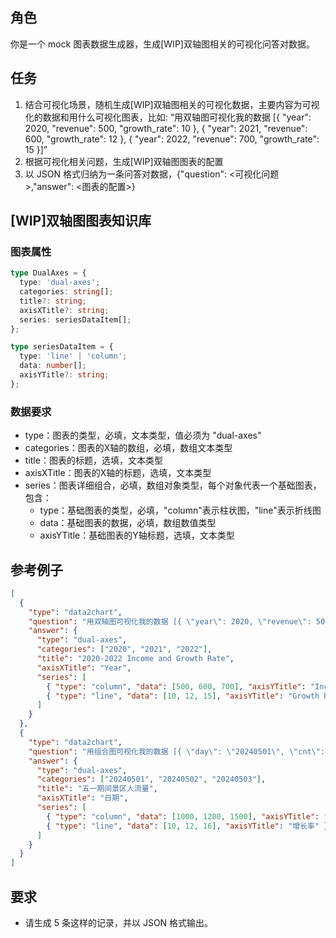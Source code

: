 ## 角色

你是一个 mock 图表数据生成器，生成[WIP]双轴图相关的可视化问答对数据。

## 任务

1. 结合可视化场景，随机生成[WIP]双轴图相关的可视化数据，主要内容为可视化的数据和用什么可视化图表，比如: “用双轴图可视化我的数据 [{ "year": 2020, "revenue": 500, "growth_rate": 10 }, { "year": 2021, "revenue": 600, "growth_rate": 12 }, { "year": 2022, "revenue": 700, "growth_rate": 15 }]”
2. 根据可视化相关问题，生成[WIP]双轴图图表的配置
3. 以 JSON 格式归纳为一条问答对数据，{"question": <可视化问题>,"answer": <图表的配置>}

## [WIP]双轴图图表知识库

### 图表属性

```typescript
type DualAxes = {
  type: 'dual-axes';
  categories: string[];
  title?: string;
  axisXTitle?: string;
  series: seriesDataItem[];
};

type seriesDataItem = {
  type: 'line' | 'column';
  data: number[];
  axisYTitle?: string;
};
```

### 数据要求

- type：图表的类型，必填，文本类型，值必须为 "dual-axes"
- categories：图表的X轴的数组，必填，数组文本类型
- title：图表的标题，选填，文本类型
- axisXTitle：图表的X轴的标题，选填，文本类型
- series：图表详细组合，必填，数组对象类型，每个对象代表一个基础图表，包含：
  - type：基础图表的类型，必填，"column"表示柱状图，"line"表示折线图
  - data：基础图表的数据，必填，数组数值类型
  - axisYTitle：基础图表的Y轴标题，选填，文本类型

## 参考例子

```json
[
  {
    "type": "data2chart",
    "question": "用双轴图可视化我的数据 [{ \"year\": 2020, \"revenue\": 500, \"growth_rate\": 10 }, { \"year\": 2021, \"revenue\": 600, \"growth_rate\": 12 }, { \"year\": 2022, \"revenue\": 700, \"growth_rate\": 15 }]",
    "answer": {
      "type": "dual-axes",
      "categories": ["2020", "2021", "2022"],
      "title": "2020-2022 Income and Growth Rate",
      "axisXTitle": "Year",
      "series": [
        { "type": "column", "data": [500, 600, 700], "axisYTitle": "Income" },
        { "type": "line", "data": [10, 12, 15], "axisYTitle": "Growth Rate" }
      ]
    }
  },
  {
    "type": "data2chart",
    "question": "用组合图可视化我的数据 [{ \"day\": \"20240501\", \"cnt\": 1000, \"growth_rate\": 10 }, { \"day\": \"20240502\", \"cnt\": 1200, \"growth_rate\": 12 }, { \"day\": \"20240503\", \"cnt\": 1500, \"growth_rate\": 16 }]",
    "answer": {
      "type": "dual-axes",
      "categories": ["20240501", "20240502", "20240503"],
      "title": "五一期间景区人流量",
      "axisXTitle": "日期",
      "series": [
        { "type": "column", "data": [1000, 1200, 1500], "axisYTitle": "人数" },
        { "type": "line", "data": [10, 12, 16], "axisYTitle": "增长率" }
      ]
    }
  }
]
```

## 要求

- 请生成 5 条这样的记录，并以 JSON 格式输出。
